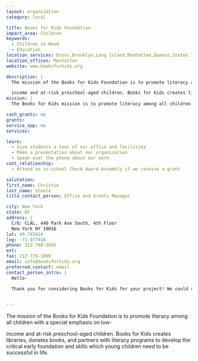 ```yaml
---
layout: organization
category: local

title: Books for Kids Foundation
impact_area: Children
keywords: 
  - Children in Need
  - Education
location_services: Bronx,Brooklyn,Long Island,Manhattan,Queens,Staten Island,Greater New York,Outside NYC
location_offices: Manhattan
website: www.booksforkids.org

description: |
  The mission of the Books for Kids Foundation is to promote literacy among all children with a special emphasis on low-

  income and at-risk preschool-aged children. Books for Kids creates libraries, donates books, and partners with literacy programs to develop the critical early foundation and skills which young children need to be successful in life.
mission: |
  The Books for Kids mission is to promote literacy among all children with special emphasis on disadvantaged children and youth by donating books, creating children's libraries in underserved locations, and participating in reading initiatives with community based organizations.

cash_grants: no
grants: 
service_opp: no
services: 

learn: 
  - Give students a tour of our office and facilities
  - Make a presentation about our organization
  - Speak over the phone about our work
cont_relationship: 
  - Attend an in-school Check Award Assembly if we receive a grant

salutation: 
first_name: Christie
last_name: Steele
title_contact_person: Office and Grants Manager

city: New York
state: NY
address: |
  C/O: CLAL, 440 Park Ave South, 4th Floor  
  New York NY 10016
lat: 40.745614
lng: -73.977916
phone: 212-760-2665
ext: 
fax: 212-779-1009
email: info@booksforkids.org
preferred_contact: email
contact_person_intro: |
  Hello- 

  Thank you for considering Books for Kids for your project! We could really use your help giving books to all children in New York City, and all over the United States, who, without our help, wouldn't necessarily have any books. Books are very important so that every child can grow up to read!

  
---
```

The mission of the Books for Kids Foundation is to promote literacy among all children with a special emphasis on low-

income and at-risk preschool-aged children. Books for Kids creates libraries, donates books, and partners with literacy programs to develop the critical early foundation and skills which young children need to be successful in life.